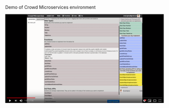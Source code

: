 Demo of Crowd Microservices environment




[![Watch the video](https://github.com/devuxd/CrowdCode/blob/Emad/public/img/CM_demo.png)](https://www.youtube.com/watch?v=qQeYOsRaxHc)

